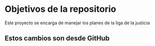 # Objetivos de la repositorio

Este proyecto se encarga de manejar los planes de la liga de la justicia

## Estos cambios son desde GitHub


